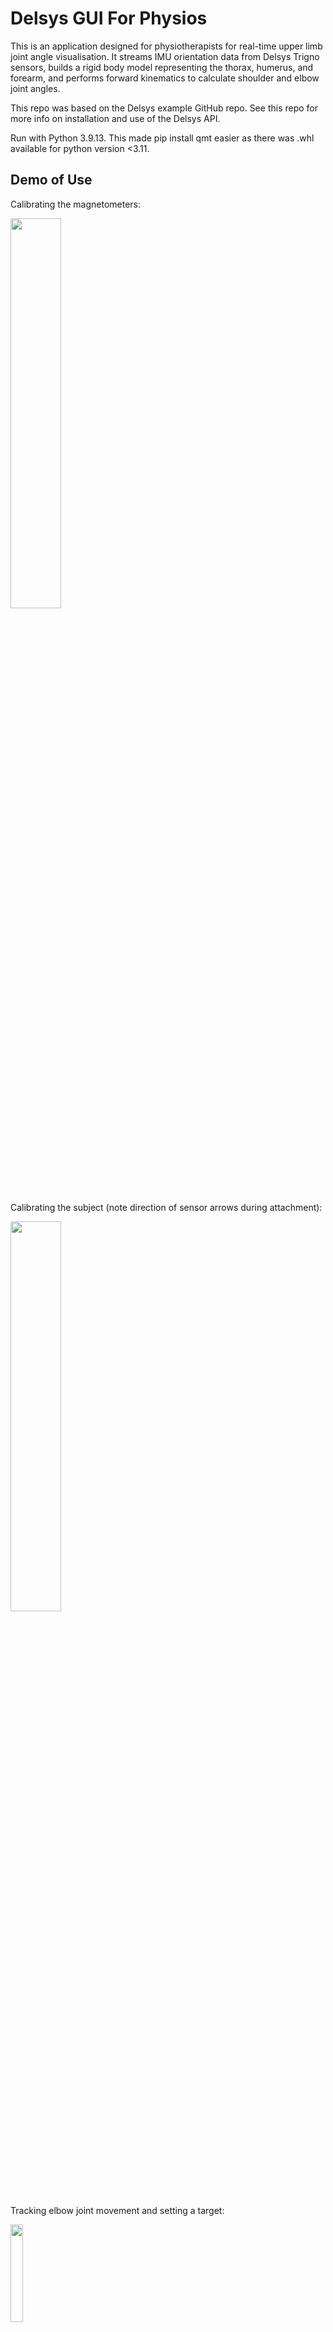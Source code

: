 # Delsys GUI For Physios

This is an application designed for physiotherapists for real-time upper limb joint angle visualisation. It streams IMU orientation data from Delsys Trigno sensors, builds a rigid body model representing the thorax, humerus, and forearm, and performs forward kinematics to calculate shoulder and elbow joint angles. 

This repo was based on the Delsys example GitHub repo. See this repo for more info on installation and use of the Delsys API.

Run with Python 3.9.13. This made pip install qmt easier as there was .whl available for python version <3.11.

## Demo of Use

Calibrating the magnetometers:  

<img src="ExampleVids/CompassCalWindow.gif" width="40%"/> <br> 

Calibrating the subject (note direction of sensor arrows during attachment):

<img src="ExampleVids/SubjectSetUpWindow.gif" width="40%"/> <br> 

Tracking elbow joint movement and setting a target:

<img src="ExampleVids/AssessmentWindow1.gif" width="20%"/>

## Example App Instructions

1. Ensure that your Trigno system is connected to power and the PC via USB. Run main.py. Power on three Quattro sensors by removing from the charge station and introducing a magnet. (Sensor mode choice and orientation data channel may be different with different Delsys IMU sensors (e.g., Duo)).

2. Click the `Connect` button to connect the app to the station. This should automatically scan for paired sensors. See terminal for sensor connection info. If sensors are not already paired with the base, click `Pair`. Click `Scan` if needed to scan again. 

3. Sensor modes are set automatically for this application. To manually set different sensor modes, see Delsys example repo.

4. To begin the data stream and plotting, click the `Start` button. This will plot pitch-roll-yaw orientation data from the three connected sensors. To stop the data stream and plotting, click the `Stop` button.

5. At this stage, manually calibrate the sensor magnetometers by moving each sensor in a figure-of-eight motion for approx. 10s, then setting down still. A well-calibrated sensor should not drift when static.

6. Click `Begin Assessment` to begin physio-facing GUI. The following steps should be self-explanatory.

## Instructions From Original Delsys Repo

This is an example Python GUI application that uses the DelsysAPI AeroPy Layer to demonstrate functionality that users can implement in their own code. This example allows a user to connect to the base station, pair new sensors, scan for paired sensors, then stream EMG data visualized by plots.

Getting Started:
1. Install Python here: [Python 3.12.0](https://www.python.org/downloads/release/python-3120/).
2. Navigate to the `/Delsys-Python-Demo` base directory
3. Install dependencies using `python -m pip install -r requirements.txt`
4. Open `/AeroPy/TrignoBase.py` and copy/paste the key/license strings provided by Delsys Inc. during system purchase. Contact [support](https://delsys.com/support/) if you have any issues.
5. If you are using an IDE, set up your python interpreter/virtual environment from the settings.
6. Make sure the Trigno base station or lite are plugged in, then Run `DelsysPythonDemo.py`

## Further Reference

See [AeroPy Documentation](#AeroPy-Documentation) below.

See the DelsysAPI Documentation [here](http://data.delsys.com/DelsysServicePortal/api/web-api/index.html).

# AeroPy Documentation

## Navigation
[Python Setup](#Setup-(python)) &nbsp;<br>
[Connecting to the Trigno Base/Lite](#Connecting-to-the-Trigno-USB) &nbsp;<br>
[Sensor Management](#Sensor-Management) &nbsp;<br>
[Pre Data Collection Configuration](#Pre-Data-Collection-Configuration) &nbsp;<br>
[Data Collection Management](#Data-Collection-Management) &nbsp;<br>
[Helper Functions](#Helper-Functions) &nbsp;<br>
[DelsysAPI Object Properties](#DelsysAPI-Object-Properties) &nbsp;<br>

The DelsysAPI and AeroPy software is a development tool to be used in conjunction
with the Trigno Wireless Biofeedback System. The DelsysAPI is not intended to perform assessment or
diagnostic procedures. It is intended to be used as a software component of a third-party
software application. The function of the API is to manage the transfer of data from the Trigno
System to third-party software applications, and is designed to work exclusively with the Trigno
System. AeroPy is a simplification layer of the DelsysAPI to facilitate easy setup for configuring and streaming from sensors.
See the list of AeroPy commands below.

## Setup (python)

The `DelsysAPI.dll` must be inside of the project folder ie. resources/

```python
"""
This class creates an instance of the Trigno base. Put your key and license here.
"""
import clr
clr.AddReference("/resources/DelsysAPI")
clr.AddReference("System.Collections")

from Aero import AeroPy

key = ""
license = ""

class TrignoBase():
    def __init__(self):
        self.BaseInstance = AeroPy()
```

```python
base = TrignoBase()
TrigBase = base.BaseInstance
```
Call TrignoBase class from your program script.

```python
    def Connect_Callback(self):
        """Callback to connect to the base"""
        TrigBase.ValidateBase(key, license)
```
Use TrigBase variable to call AeroPy functions. See all AeroPy methods below:

### Connecting to the Trigno USB
```C#
public void ValidateBase(string key, string license)
```
Initial call to the Trigno Base. Sets up a connection to the base using the user's key and license strings.

&nbsp;<br>

### Sensor Management
```C#
public Task ScanSensors()
```
Scan for previously paired sensors (RF).
Pipeline must be in the Off or Connected State to run this command 

&nbsp;<br> 

```C#
public SensorTrignoRf[] GetScannedSensorsFound()
```
Get an array of sensor objects for all Trigno sensors that were found during a scan. If your sensor is on but not found during a scan please pair the sensor first before scanning again. 

&nbsp;<br> 


```C#
public Task<bool> PairSensor()
```
This sets the base into pairing mode, allowing for a user to pair a new sensor to the base.
Pipeline must be in the Off or Connected State to run this command. Sensors only need to be paired to a specific base/lite one time.
Once a sensor has been paired, you will only need to turn on the sensor and begin a scan to connect it.

&nbsp;<br>

```C#
public Task<bool> PairSensor (int pairnumber)
```
This sets the base into pairing mode, allowing for a user to pair a new sensor to the base with a specific pair number.
Pipeline must be in the Off or Connected State to run this command. Sensors only need to be paired to a specific base/lite one time.
Once a sensor has been paired, you will only need to turn on the sensor and begin a scan to connect it. To update the pair number you must re-pair that sensor with the new pair number.

<ins>Basic Pairing in Python</ins> 
(Without dialog window prompt or threading operation to await pair request)
```python
pair_number = 1
pair_confirmation = TrigBase.PairSensor(pair_number)
```

&nbsp;<br>

```C#
public bool CheckPairStatus()
```
After running the PairSensor() command, use this boolean to check if the sensor pair action (i.e. tap to magnet) was completed. Pairing is true while waiting to pair the sensor, and false once the pair has been initiated on a sensor. 

&nbsp;<br>

```C#
public async void CancelPair()
```
Called while a pair is in progress and cancel

&nbsp;<br> 

```C#
public bool SelectAllSensors()
```
Selects all the sensors that have been found in the scan. If you only want to select a specific sensor, use SelectSensor method

&nbsp;<br>  

```C#
public void SelectSensor(int sensorNum)
```
Selects the sensor for streaming at index `sensorNum`. Use SelectAllSensors() method to select all scanned sensors.

&nbsp;<br>  
```C#
public SensorTrignoRf GetSensorObject(int sensorNo)
```
Get the sensor object of the sensor at the index sensorNo 

&nbsp;<br>  
```C#
public List<string> GetAllSampleModes()
```
Get all of the sample modes that the sensors are currently set to.

&nbsp;<br>  
```C#
public string GetCurrentSensorMode(int sensorNo)
```
Get the current sensor mode string of the sensor object at index sensorNo.

&nbsp;<br>  

```C#
public void SetSampleMode(int componentNum, string sampleMode)
```
Sets the sample mode for the given sensor. Will set the sensor at index componentNum to the mode given by sampleMode

&nbsp;<br>  
```C#
public string[] GetSensorNames()
```
Return a string array of the names of the current sensors found in scan

&nbsp;<br>  
```C#
public string[] AvailibleSensorModes(int sensorSelected)
```
Return the list of sensor modes available to the sensor at index sensorSelected

&nbsp;<br>  

### Pre Data Collection Configuration

```C#
public void Configure(bool starttrigger = false, bool stoptrigger = false)
```
Configure pipeline for raw data output on all connected sensors. To enable triggering (start/stop) pass two 'True' booleans to this method. If no arguments are provided, the system will be set up without start/stop triggering enabled. Pipeline will transition to Armed

&nbsp;<br>  


```C#
public bool IsPipelineConfigured()
```
Returns true if the DelsysAPI Pipeline is currently configured for data streaming (ready for Start).
&nbsp;<br>  

### Data Collection Management
By default, this application will stream data from all channels based on what sensor(s) is/are connected (previously paired & scanned in) along with the mode the sensor(s) is/are operating in (See SetSampleMode above). 
Certain sensor modes will have more or less channels than others. See console output after pressing Start to see full list of sensors and their channels.

**Channel GUIDs**

Each Trigno channel will have a unique GUID associated with it. These GUIDs are primarily used when parsing the real-time data packets from the DelsysAPI.
See PollData() definitions below for details. 

Channel GUIDs can be obtained after Configure() and prior to data streaming (Start) so that users have the ability to choose which channels to take during data streaming.
See ConfigureCollectionOutput() method in TrignoBase.py for implementation example.

&nbsp;<br>  

```C#
public void Start(bool ytdata = false)
```
Starts Data Stream - Pipeline must be in the Armed state. Pipeline will transition to Running. Pass 'True' to Start command to get YT data output (use CheckYTDataReady() & PollYTData() )

&nbsp;<br>  
```C#
public bool CheckDataQueue()
```
Called while in the Running state (live data collection) Returns true if there is new data in the internal data buffer that is ready to be extracted. If true, use `PollData()` to return the data.

&nbsp;<br>  

```C#
public bool CheckYTDataQueue()
```
Called while in the Running state (live data collection) Returns true if there is new yt data in the internal data buffer that is ready to be extracted. If true, use `PollYTData()` to return the data.

&nbsp;<br>  

```C#
public Dictionary<Guid, List<double>> PollData()
```
This retrieves the data from the data buffer after the `Start()` method is called. Every time this method is called it will return the data, then clear the internal data queue. The return type is a dictionary output where channel GUID is the key and the channel data is the value

&nbsp;<br>  

```C#
public Dictionary<Guid, List<(double, double)>> PollYTData()
```
This retrieves the data from the data buffer after the `Start(True)` method is called. Every time this method is called it will return the data, then clear the internal data queue. The return type is a dictionary output where channel GUID is the key and the channel data is the value

&nbsp;<br>  

```C#
public void Stop()
```
Stops Data Stream - Pipeline must be in the Running state. Pipeline will transition to Armed

&nbsp;<br>  
```C#
public void ResetPipeline()
```
Resets (disarms) Pipeline - Pipeline must be in the Armed state. Pipeline will transition to Connected (Allows for users to call Scan/Pair after a collections is stopped)

&nbsp;<br>  

```C#
public bool IsWaitingForStartTrigger()
```
If start trigger is enabled (see Configure method above), once the Start() command is initiated this method will return true until the start trigger is pressed, then this method will return false and data streaming will begin.

&nbsp;<br> 

```C#
public bool IsWaitingForStopTrigger()
```
If stop trigger is enabled, once the data collection has started this method will return true until the stop trigger is pressed, then this method will return false and the data streaming will end.

&nbsp;<br> 
### Helper Functions

```C#
public string GetPipelineState()
```
Returns the current state of the RF pipeline

&nbsp;<br>  
```C#
public int GetTotalPackets()
```
Returns the total number of data packets collected from the current streaming session.

```C#
public string GetAPIUnitsEnumString(int enumInt)
```
Returns channel unit string based on unit int value from ChannelTrigno Unit enum

&nbsp;<br>  
```C#
public int GetAPIChannelTypeEnumString(int enumInt)
```
Returns channel type string based on type int value from ChannelTrigno Type enum


&nbsp;<br>

## DelsysAPI Object Properties

### SensorTrignoRF (READ-ONLY)
via GetSensorObject(int sensorNo)
&nbsp;<br>
&nbsp;<br>
```C#
public List<ChannelTrigno> TrignoChannels
```
List if all ChannelTrigno objects associated with the sensor (Channels and properties dependent on the mode the sensor is set to). All EMG modes will have the EMG channel at index 0.
&nbsp;<br>
&nbsp;<br>
```C#
public int PairNumber
```
Number provided by the user on pair.
&nbsp;<br>
&nbsp;<br>

```C#
public string Configuration.ModeString
```
String description of current operating mode
&nbsp;<br>
&nbsp;<br>

```C#
public string[] Configuration.SampleModes
```
List of all available sample modes for the sensor (different sensor types will have different available modes)
&nbsp;<br>
&nbsp;<br>
```C#
public int Properties.Sid
```
Unique SID of the physical sensor. This ID never changes for this sensor.
&nbsp;<br>
&nbsp;<br>

### ChannelTrigno (READ-ONLY)
Channel object via SensorTrignoRF's TrignoChannels list
&nbsp;<br>
&nbsp;<br>

```C#
public Guid Id
```
Channel ID used when parsing real-time data packets from DelsysAPI
&nbsp;<br>
&nbsp;<br>

```C#
public string Name
```
The channel name, typically the type and index. Ex: EMG 1, ACC X etc.
&nbsp;<br>
&nbsp;<br>

```C#
public double SampleRate
```
Sampling frequency of the channel
&nbsp;<br>
&nbsp;<br>

```C#
public Units Unit
```
Channel Unit enum. Use str() in python to get the string representation for this enum. Ex: Millivolts, G, Deg_S etc.
&nbsp;<br>
&nbsp;<br>

```C#
public ChannelTypes Type
```
Channel Type enum. Use str() in python to get the string representation for this enum. Ex: EMG, ACC, GYRO etc.
&nbsp;<br>
&nbsp;<br>

```C#
public bool IsEnabled
```
Certain Trigno channels exist during data streaming that have no use for the user. Channels that are used will have IsEnabled set to True
&nbsp;<br>
&nbsp;<br>